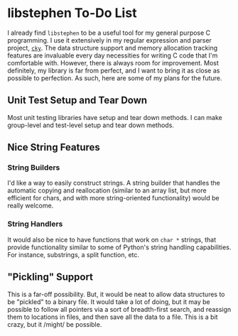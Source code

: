 # libstephen To-Do List

I already find `libstephen` to be a useful tool for my general purpose C
programming.  I use it extensively in my regular expression and parser project,
[`cky`](https://bitbucket.org/brenns10/cky).  The data structure support and
memory allocation tracking features are invaluable every day necessities for
writing C code that I'm comfortable with.  However, there is always room for
improvement.  Most definitely, my library is far from perfect, and I want to
bring it as close as possible to perfection.  As such, here are some of my plans
for the future.

## Unit Test Setup and Tear Down

Most unit testing libraries have setup and tear down methods.  I can make
group-level and test-level setup and tear down methods.

## Nice String Features

### String Builders

I'd like a way to easily construct strings.  A string builder that handles the
automatic copying and reallocation (similar to an array list, but more efficient
for chars, and with more string-oriented functionality) would be really welcome.

### String Handlers

It would also be nice to have functions that work on `char *` strings, that
provide functionality similar to some of Python's string handling capabilities.
For instance, substrings, a split function, etc.

## "Pickling" Support

This is a far-off possibility.  But, it would be neat to allow data structures
to be "pickled" to a binary file.  It would take a lot of doing, but it may be
possible to follow all pointers via a sort of breadth-first search, and reassign
them to locations in files, and then save all the data to a file.  This is a bit
crazy, but it /might/ be possible.

